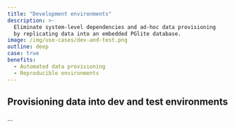 ```yaml
---
title: "Development environments"
description: >-
  Eliminate system-level dependencies and ad-hoc data provisioning
  by replicating data into an embedded PGlite database.
image: /img/use-cases/dev-and-test.png
outline: deep
case: true
benefits:
  - Automated data provisioning
  - Reproducible environments
---
```


## Provisioning data into dev and test environments

...
